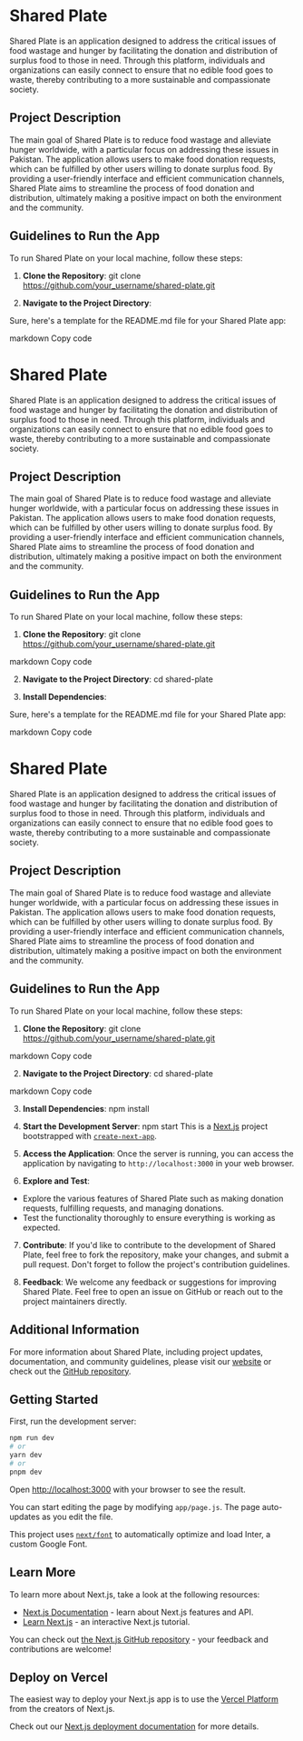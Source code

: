 # Shared Plate

Shared Plate is an application designed to address the critical issues of food wastage and hunger by facilitating the donation and distribution of surplus food to those in need. Through this platform, individuals and organizations can easily connect to ensure that no edible food goes to waste, thereby contributing to a more sustainable and compassionate society.

## Project Description

The main goal of Shared Plate is to reduce food wastage and alleviate hunger worldwide, with a particular focus on addressing these issues in Pakistan. The application allows users to make food donation requests, which can be fulfilled by other users willing to donate surplus food. By providing a user-friendly interface and efficient communication channels, Shared Plate aims to streamline the process of food donation and distribution, ultimately making a positive impact on both the environment and the community.

## Guidelines to Run the App

To run Shared Plate on your local machine, follow these steps:

1. **Clone the Repository**: 
git clone https://github.com/your_username/shared-plate.git


2. **Navigate to the Project Directory**:

Sure, here's a template for the README.md file for your Shared Plate app:

markdown
Copy code
# Shared Plate

Shared Plate is an application designed to address the critical issues of food wastage and hunger by facilitating the donation and distribution of surplus food to those in need. Through this platform, individuals and organizations can easily connect to ensure that no edible food goes to waste, thereby contributing to a more sustainable and compassionate society.

## Project Description

The main goal of Shared Plate is to reduce food wastage and alleviate hunger worldwide, with a particular focus on addressing these issues in Pakistan. The application allows users to make food donation requests, which can be fulfilled by other users willing to donate surplus food. By providing a user-friendly interface and efficient communication channels, Shared Plate aims to streamline the process of food donation and distribution, ultimately making a positive impact on both the environment and the community.

## Guidelines to Run the App

To run Shared Plate on your local machine, follow these steps:

1. **Clone the Repository**: 
git clone https://github.com/your_username/shared-plate.git

markdown
Copy code

2. **Navigate to the Project Directory**:
cd shared-plate


3. **Install Dependencies**:

Sure, here's a template for the README.md file for your Shared Plate app:

markdown
Copy code
# Shared Plate

Shared Plate is an application designed to address the critical issues of food wastage and hunger by facilitating the donation and distribution of surplus food to those in need. Through this platform, individuals and organizations can easily connect to ensure that no edible food goes to waste, thereby contributing to a more sustainable and compassionate society.

## Project Description

The main goal of Shared Plate is to reduce food wastage and alleviate hunger worldwide, with a particular focus on addressing these issues in Pakistan. The application allows users to make food donation requests, which can be fulfilled by other users willing to donate surplus food. By providing a user-friendly interface and efficient communication channels, Shared Plate aims to streamline the process of food donation and distribution, ultimately making a positive impact on both the environment and the community.

## Guidelines to Run the App

To run Shared Plate on your local machine, follow these steps:

1. **Clone the Repository**: 
git clone https://github.com/your_username/shared-plate.git

markdown
Copy code

2. **Navigate to the Project Directory**:
cd shared-plate

markdown
Copy code

3. **Install Dependencies**:
npm install

4. **Start the Development Server**:
npm start
This is a [Next.js](https://nextjs.org/) project bootstrapped with [`create-next-app`](https://github.com/vercel/next.js/tree/canary/packages/create-next-app).


5. **Access the Application**:
Once the server is running, you can access the application by navigating to `http://localhost:3000` in your web browser.

6. **Explore and Test**:
- Explore the various features of Shared Plate such as making donation requests, fulfilling requests, and managing donations.
- Test the functionality thoroughly to ensure everything is working as expected.

7. **Contribute**:
If you'd like to contribute to the development of Shared Plate, feel free to fork the repository, make your changes, and submit a pull request. Don't forget to follow the project's contribution guidelines.

8. **Feedback**:
We welcome any feedback or suggestions for improving Shared Plate. Feel free to open an issue on GitHub or reach out to the project maintainers directly.

## Additional Information

For more information about Shared Plate, including project updates, documentation, and community guidelines, please visit our [website](https://sharedplate.com) or check out the [GitHub repository](https://github.com/your_username/shared-plate).


## Getting Started

First, run the development server:

```bash
npm run dev
# or
yarn dev
# or
pnpm dev
```

Open [http://localhost:3000](http://localhost:3000) with your browser to see the result.

You can start editing the page by modifying `app/page.js`. The page auto-updates as you edit the file.

This project uses [`next/font`](https://nextjs.org/docs/basic-features/font-optimization) to automatically optimize and load Inter, a custom Google Font.

## Learn More

To learn more about Next.js, take a look at the following resources:

- [Next.js Documentation](https://nextjs.org/docs) - learn about Next.js features and API.
- [Learn Next.js](https://nextjs.org/learn) - an interactive Next.js tutorial.

You can check out [the Next.js GitHub repository](https://github.com/vercel/next.js/) - your feedback and contributions are welcome!

## Deploy on Vercel

The easiest way to deploy your Next.js app is to use the [Vercel Platform](https://vercel.com/new?utm_medium=default-template&filter=next.js&utm_source=create-next-app&utm_campaign=create-next-app-readme) from the creators of Next.js.

Check out our [Next.js deployment documentation](https://nextjs.org/docs/deployment) for more details.
